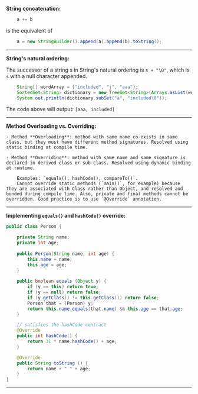 
__String concatenation:__

```java
	a += b
```

is the equivalent of
	
```java
	a = new StringBuilder().append(a).append(b).toString();
```

---

__String's natural ordering:__

The successor of a string s in String's natural ordering is `s + "\0"`, which is `s` with a null character appended.

```java
	String[] wordArray = {"included", "j", "aaa"};
	SortedSet<String> dictionary = new TreeSet<String>(Arrays.asList(wordArray));
	System.out.println(dictionary.subSet("a", "included\0"));
```
The code above will output: `[aaa, included]`

---

__Method Overloading vs. Overriding:__  

	- Method **Overloading**: method with same name co-exists in same class, but they must have different method signatures. Resolved using static binding at compile time.
	
	- Method **Overriding**: method with same name and same signature is declared in derived class or sub-class. Resolved using dynamic binding at runtime. 
	
		Examples: `equals(), hashCode(), compareTo()`. 
		Cannot override static methods (`main()`, for example) because they are associated with Class rather than Object, and resolved and bonded during compile time. Also, private and final methods cannot be overridden. Good practice is to use `@Override` annotation.

---

__Implementing `equals()` and `hashCode()` override:__

```java
public class Person {

	private String name;
	private int age;
	
	public Person(String name, int age) {
		this.name = name;
		this.age = age;
	}
	
	public boolean equals (Object y) {
		if (y == this) return true;
		if (y == null) return false;
		if (y.getClass() != this.getClass()) return false;
		Person that = (Person) y;
		return this.name.equals(that.name) && this.age == that.age;
	}

	// satisfies the hashCode contract
	@Override
    public int hashCode() {		
        return 31 * name.hashCode() + age;
    }

	@Override    
	public String toString () {
		return name + " " + age;
	}
}
```

---



 	
